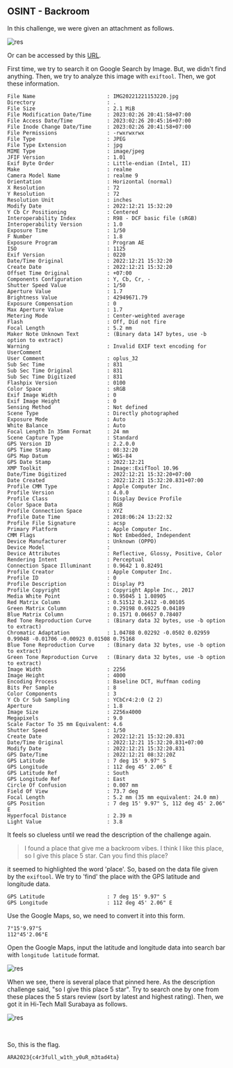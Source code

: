 ## OSINT - Backroom

In this challenge, we were given an attachment as follows.

![res](assets/IMG20221221153220.jpg)

Or can be accessed by this [URL](https://drive.google.com/file/d/1ppDfAVephnadJlgSa6sdIKwzJqbOw19B/view).

First time, we try to search it on Google Search by Image. But, we didn't find anything. Then, we try to analyze this image with `exiftool`. Then, we got these information.

```
File Name                       : IMG20221221153220.jpg
Directory                       : .
File Size                       : 2.1 MiB
File Modification Date/Time     : 2023:02:26 20:41:58+07:00
File Access Date/Time           : 2023:02:26 20:45:16+07:00
File Inode Change Date/Time     : 2023:02:26 20:41:58+07:00
File Permissions                : -rwxrwxrwx
File Type                       : JPEG
File Type Extension             : jpg
MIME Type                       : image/jpeg
JFIF Version                    : 1.01
Exif Byte Order                 : Little-endian (Intel, II)
Make                            : realme
Camera Model Name               : realme 9
Orientation                     : Horizontal (normal)
X Resolution                    : 72
Y Resolution                    : 72
Resolution Unit                 : inches
Modify Date                     : 2022:12:21 15:32:20
Y Cb Cr Positioning             : Centered
Interoperability Index          : R98 - DCF basic file (sRGB)
Interoperability Version        : 1.0
Exposure Time                   : 1/50
F Number                        : 1.8
Exposure Program                : Program AE
ISO                             : 1125
Exif Version                    : 0220
Date/Time Original              : 2022:12:21 15:32:20
Create Date                     : 2022:12:21 15:32:20
Offset Time Original            : +07:00
Components Configuration        : Y, Cb, Cr, -
Shutter Speed Value             : 1/50
Aperture Value                  : 1.7
Brightness Value                : 42949671.79
Exposure Compensation           : 0
Max Aperture Value              : 1.7
Metering Mode                   : Center-weighted average
Flash                           : Off, Did not fire
Focal Length                    : 5.2 mm
Maker Note Unknown Text         : (Binary data 147 bytes, use -b option to extract)
Warning                         : Invalid EXIF text encoding for UserComment
User Comment                    : oplus_32
Sub Sec Time                    : 831
Sub Sec Time Original           : 831
Sub Sec Time Digitized          : 831
Flashpix Version                : 0100
Color Space                     : sRGB
Exif Image Width                : 0
Exif Image Height               : 0
Sensing Method                  : Not defined
Scene Type                      : Directly photographed
Exposure Mode                   : Auto
White Balance                   : Auto
Focal Length In 35mm Format     : 24 mm
Scene Capture Type              : Standard
GPS Version ID                  : 2.2.0.0
GPS Time Stamp                  : 08:32:20
GPS Map Datum                   : WGS-84
GPS Date Stamp                  : 2022:12:21
XMP Toolkit                     : Image::ExifTool 10.96
Date/Time Digitized             : 2022:12:21 15:32:20+07:00
Date Created                    : 2022:12:21 15:32:20.831+07:00
Profile CMM Type                : Apple Computer Inc.
Profile Version                 : 4.0.0
Profile Class                   : Display Device Profile
Color Space Data                : RGB
Profile Connection Space        : XYZ
Profile Date Time               : 2018:06:24 13:22:32
Profile File Signature          : acsp
Primary Platform                : Apple Computer Inc.
CMM Flags                       : Not Embedded, Independent
Device Manufacturer             : Unknown (OPPO)
Device Model                    :
Device Attributes               : Reflective, Glossy, Positive, Color
Rendering Intent                : Perceptual
Connection Space Illuminant     : 0.9642 1 0.82491
Profile Creator                 : Apple Computer Inc.
Profile ID                      : 0
Profile Description             : Display P3
Profile Copyright               : Copyright Apple Inc., 2017
Media White Point               : 0.95045 1 1.08905
Red Matrix Column               : 0.51512 0.2412 -0.00105
Green Matrix Column             : 0.29198 0.69225 0.04189
Blue Matrix Column              : 0.1571 0.06657 0.78407
Red Tone Reproduction Curve     : (Binary data 32 bytes, use -b option to extract)
Chromatic Adaptation            : 1.04788 0.02292 -0.0502 0.02959 0.99048 -0.01706 -0.00923 0.01508 0.75168
Blue Tone Reproduction Curve    : (Binary data 32 bytes, use -b option to extract)
Green Tone Reproduction Curve   : (Binary data 32 bytes, use -b option to extract)
Image Width                     : 2256
Image Height                    : 4000
Encoding Process                : Baseline DCT, Huffman coding
Bits Per Sample                 : 8
Color Components                : 3
Y Cb Cr Sub Sampling            : YCbCr4:2:0 (2 2)
Aperture                        : 1.8
Image Size                      : 2256x4000
Megapixels                      : 9.0
Scale Factor To 35 mm Equivalent: 4.6
Shutter Speed                   : 1/50
Create Date                     : 2022:12:21 15:32:20.831
Date/Time Original              : 2022:12:21 15:32:20.831+07:00
Modify Date                     : 2022:12:21 15:32:20.831
GPS Date/Time                   : 2022:12:21 08:32:20Z
GPS Latitude                    : 7 deg 15' 9.97" S
GPS Longitude                   : 112 deg 45' 2.06" E
GPS Latitude Ref                : South
GPS Longitude Ref               : East
Circle Of Confusion             : 0.007 mm
Field Of View                   : 73.7 deg
Focal Length                    : 5.2 mm (35 mm equivalent: 24.0 mm)
GPS Position                    : 7 deg 15' 9.97" S, 112 deg 45' 2.06" E
Hyperfocal Distance             : 2.39 m
Light Value                     : 3.8
```

It feels so clueless until we read the description of the challenge again. 

> I found a place that give me a backroom vibes. I think I like this place, so I give this place 5 star. Can you find this place?

it seemed to highlighted the word 'place'. So, based on the data file given by the `exiftool`. We try to 'find' the place with the GPS latitude and longitude data. 

```
GPS Latitude                    : 7 deg 15' 9.97" S
GPS Longitude                   : 112 deg 45' 2.06" E
```

Use the Google Maps, so, we need to convert it into this form.

```
7°15'9.97"S
112°45'2.06"E
```
Open the Google Maps, input the latitude and longitude data into search bar with `longitude latitude` format.

![res](assets/Screenshot%20(557).png)

When we see, there is several place that pinned here. As the description challenge said, "so I give this place 5 star". Try to search one by one from these places the 5 stars review (sort by latest and highest rating). Then, we got it in Hi-Tech Mall Surabaya as follows.

![res](assets/Screenshot_20230226_085723.png)


</br>

So, this is the flag.

```
ARA2023{c4r3full_w1th_y0uR_m3tad4ta}
```
